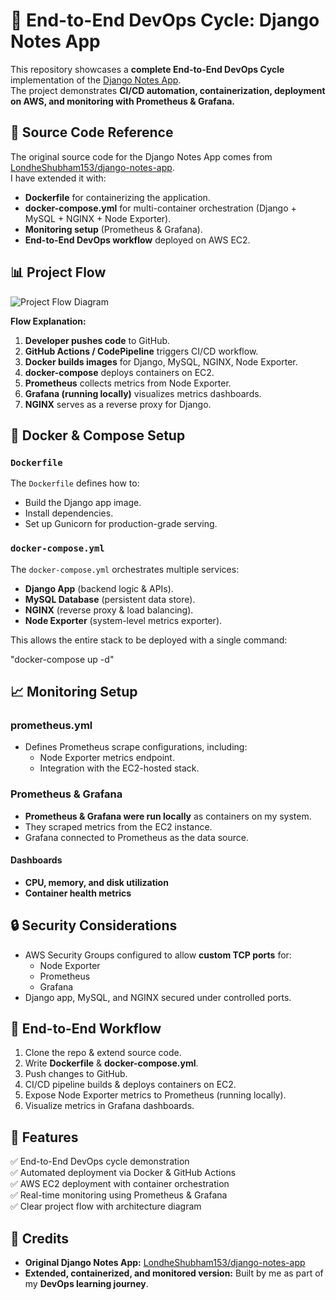 # 📘 End-to-End DevOps Cycle: Django Notes App

This repository showcases a **complete End-to-End DevOps Cycle** implementation of the [Django Notes App](https://github.com/LondheShubham153/django-notes-app.git).  
The project demonstrates **CI/CD automation, containerization, deployment on AWS, and monitoring with Prometheus & Grafana.**

## 📂 Source Code Reference
The original source code for the Django Notes App comes from [LondheShubham153/django-notes-app](https://github.com/LondheShubham153/django-notes-app.git).  
I have extended it with:
- **Dockerfile** for containerizing the application.
- **docker-compose.yml** for multi-container orchestration (Django + MySQL + NGINX + Node Exporter).
- **Monitoring setup** (Prometheus & Grafana).
- **End-to-End DevOps workflow** deployed on AWS EC2.


## 📊 Project Flow

![Project Flow Diagram](./70fc2db9-ee99-4d5f-8593-ce380c84ed75.jpg)

**Flow Explanation:**
1. **Developer pushes code** to GitHub.
2. **GitHub Actions / CodePipeline** triggers CI/CD workflow.
3. **Docker builds images** for Django, MySQL, NGINX, Node Exporter.
4. **docker-compose** deploys containers on EC2.
5. **Prometheus** collects metrics from Node Exporter.
6. **Grafana (running locally)** visualizes metrics dashboards.
7. **NGINX** serves as a reverse proxy for Django.


## 🐳 Docker & Compose Setup

### `Dockerfile`
The `Dockerfile` defines how to:
- Build the Django app image.
- Install dependencies.
- Set up Gunicorn for production-grade serving.

### `docker-compose.yml`
The `docker-compose.yml` orchestrates multiple services:
- **Django App** (backend logic & APIs).
- **MySQL Database** (persistent data store).
- **NGINX** (reverse proxy & load balancing).
- **Node Exporter** (system-level metrics exporter).

This allows the entire stack to be deployed with a single command:

"docker-compose up -d"

## 📈 Monitoring Setup  

### prometheus.yml  
- Defines Prometheus scrape configurations, including:  
  - Node Exporter metrics endpoint.  
  - Integration with the EC2-hosted stack.  

### Prometheus & Grafana  
- **Prometheus & Grafana were run locally** as containers on my system.  
- They scraped metrics from the EC2 instance.  
- Grafana connected to Prometheus as the data source.  

#### Dashboards  
- **CPU, memory, and disk utilization**  
- **Container health metrics**  


## 🔒 Security Considerations  

- AWS Security Groups configured to allow **custom TCP ports** for:  
  - Node Exporter  
  - Prometheus  
  - Grafana  
- Django app, MySQL, and NGINX secured under controlled ports.  


## 🚀 End-to-End Workflow  

1. Clone the repo & extend source code.  
2. Write **Dockerfile** & **docker-compose.yml**.  
3. Push changes to GitHub.  
4. CI/CD pipeline builds & deploys containers on EC2.  
5. Expose Node Exporter metrics to Prometheus (running locally).  
6. Visualize metrics in Grafana dashboards.  


## 📌 Features  

✅ End-to-End DevOps cycle demonstration  
✅ Automated deployment via Docker & GitHub Actions  
✅ AWS EC2 deployment with container orchestration  
✅ Real-time monitoring using Prometheus & Grafana  
✅ Clear project flow with architecture diagram  


## 🙌 Credits  

- **Original Django Notes App:** [LondheShubham153/django-notes-app](https://github.com/LondheShubham153/django-notes-app.git)  
- **Extended, containerized, and monitored version:** Built by me as part of my **DevOps learning journey**.  
